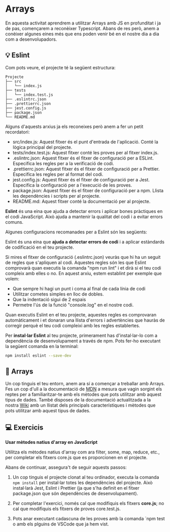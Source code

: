 # Arrays

En aquesta activitat aprendrem a utilitzar Arrays amb JS en profunditat i ja de pas, començarem a reconèixer Typescript. Abans de res però, anem a conèixer algunes eines més que ens poden venir bé en el nostre dia a dia com a desenvolupadors.

## :bulb: Eslint

Com pots veure, el projecte té la següent estructura:

```
Projecte
├── src
│   └── index.js
├── tests
│   └── index.test.js
├── .eslintrc.json
├── .prettierrc.json
├── jest.config.js
├── package.json
└── README.md
```

Alguns d'aquests arxius ja els reconeixes però anem a fer un petit recordatori:

- src/index.js: Aquest fitxer és el punt d'entrada de l'aplicació. Conté la lògica principal del projecte.
- tests/index.test.js: Aquest fitxer conté les proves per al fitxer index.js.
- .eslintrc.json: Aquest fitxer és el fitxer de configuració per a ESLint. Especifica les regles per a la verificació de codi.
- .prettierrc.json: Aquest fitxer és el fitxer de configuració per a Prettier. Especifica les regles per al format del codi.
- jest.config.js: Aquest fitxer és el fitxer de configuració per a Jest. Especifica la configuració per a l'execució de les proves.
- package.json: Aquest fitxer és el fitxer de configuració per a npm. Llista les dependències i scripts per al projecte.
- README.md: Aquest fitxer conté la documentació per al projecte.

**Eslint** és una eina que ajuda a detectar errors i aplicar bones pràctiques en el codi JavaScript. Això ajuda a mantenir la qualitat del codi i a evitar errors comuns.

Algunes configuracions recomanades per a Eslint són les següents:

Eslint és una eina que **ajuda a detectar errors de codi** i a aplicar estàndards de codificació en el teu projecte.

Si mires el fitxer de configuració (.eslintrc.json) veuràs que hi ha un seguit de regles que s'apliquen al codi. Aquestes regles són les que Eslint comprovarà quan executis la comanda "npm run lint" i et dirà si el teu codi compleix amb elles o no. En aquest arxiu, estem establint per exemple que volem:

- Que sempre hi hagi un punt i coma al final de cada línia de codi
- Utilitzar cometes simples en lloc de dobles.
- Que la indentació sigui de 2 espais
- Permetre l'ús de la funció "console.log" en el nostre codi.

Quan executis Eslint en el teu projecte, aquestes regles es comprovaran automàticament i et donaran una llista d'errors i advertències que hauràs de corregir perquè el teu codi compleixi amb les regles establertes.

Per **instal·lar Eslint** al teu projecte, primerament has d'instal·lar-lo com a dependència de desenvolupament a través de npm. Pots fer-ho executant la següent comanda en la terminal:

```bash
npm install eslint --save-dev
```

## 🚀 Arrays

Un cop tinguis el teu entorn, anem ara sí a començar a treballar amb Arrays. Fes un cop d'ull a la documentació de [MDN](https://developer.mozilla.org/es/docs/Web/JavaScript/Reference/Global_Objects/Array) a mesura que vagin sorgint els reptes per a familiaritzar-te amb els mètodes que pots utilitzar amb aquest tipus de dades. També disposes de la documentació actualitzada a la nostra [Wiki](https://prosfp.github.io/DAW_MP06/UF2/UF2.1/UF2.1.4_Arrays/) amb un llistat dels principals característiques i mètodes que pots utilitzar amb aquest tipus de dades.

## :computer: Exercicis

**Usar mètodes natius d'array en JavaScript**

Utilitza els mètodes natius d'array com ara filter, some, map, reduce, etc., per completar els fitxers core.js que es proporcionen en el projecte.

Abans de continuar, assegura't de seguir aquests passos:

1. Un cop tinguis el projecte clonat al teu ordinador, executa la comanda `npm install` per instal·lar totes les dependències del projecte. Això instal·larà Jest, Eslint i Prettier (ja que s'ha definit en el fitxer package.json que són dependències de desenvolupament).

2. Per completar l'exercici, només cal que modifiquis els fitxers **core.js**; no cal que modifiquis els fitxers de proves core.test.js.

3. Pots anar executant cadascuna de les proves amb la comanda `npm test o amb els plguins de VSCode que ja hem vist.
